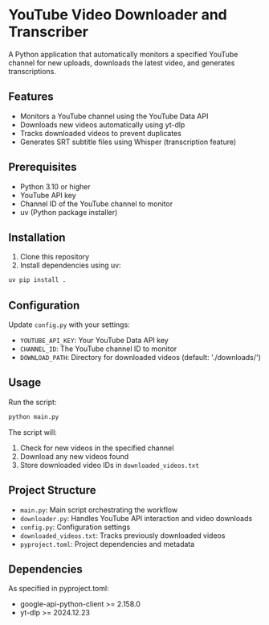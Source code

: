 # YouTube Video Downloader and Transcriber

A Python application that automatically monitors a specified YouTube channel for new uploads, downloads the latest video, and generates transcriptions.

## Features
- Monitors a YouTube channel using the YouTube Data API
- Downloads new videos automatically using yt-dlp
- Tracks downloaded videos to prevent duplicates
- Generates SRT subtitle files using Whisper (transcription feature)

## Prerequisites
- Python 3.10 or higher
- YouTube API key
- Channel ID of the YouTube channel to monitor
- uv (Python package installer)

## Installation
1. Clone this repository
2. Install dependencies using uv:
```bash
uv pip install .
```

## Configuration
Update `config.py` with your settings:
- `YOUTUBE_API_KEY`: Your YouTube Data API key
- `CHANNEL_ID`: The YouTube channel ID to monitor
- `DOWNLOAD_PATH`: Directory for downloaded videos (default: './downloads/')

## Usage
Run the script:
```bash
python main.py
```

The script will:
1. Check for new videos in the specified channel
2. Download any new videos found
3. Store downloaded video IDs in `downloaded_videos.txt`

## Project Structure
- `main.py`: Main script orchestrating the workflow
- `downloader.py`: Handles YouTube API interaction and video downloads
- `config.py`: Configuration settings
- `downloaded_videos.txt`: Tracks previously downloaded videos
- `pyproject.toml`: Project dependencies and metadata

## Dependencies
As specified in pyproject.toml:
- google-api-python-client >= 2.158.0
- yt-dlp >= 2024.12.23